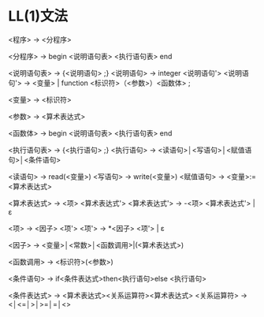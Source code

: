 # LL(1)文法

<程序> → <分程序>

<分程序> → begin <说明语句表> <执行语句表> end

<说明语句表> → {<说明语句> ;}
<说明语句> → integer <说明语句'>
<说明语句'> → <变量> | function <标识符>（<参数>）<函数体> ;

<变量> → <标识符>

<参数> → <算术表达式>

<函数体> → begin <说明语句表> <执行语句表> end

<执行语句表> → {<执行语句> ;}
<执行语句> → <读语句>│<写语句>│<赋值语句>│<条件语句>

<读语句> → read(<变量>)
<写语句> → write(<变量>)
<赋值语句> → <变量>:=<算术表达式>

<算术表达式> → <项> <算术表达式'>
<算术表达式'> → -<项> <算术表达式'> | ε

<项> → <因子> <项'>
<项'> → *<因子> <项'> | ε

<因子> → <变量>│<常数>│<函数调用>|(<算术表达式>)

<函数调用> → <标识符>(<参数>)

<条件语句> → if<条件表达式>then<执行语句>else <执行语句>

<条件表达式> → <算术表达式><关系运算符><算术表达式>
<关系运算符> → <│<=│>│>=│=│<>